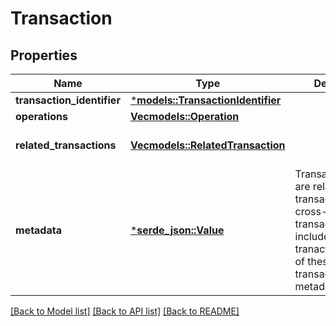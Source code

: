 # Transaction

## Properties
Name | Type | Description | Notes
------------ | ------------- | ------------- | -------------
**transaction_identifier** | [***models::TransactionIdentifier**](TransactionIdentifier.md) |  | 
**operations** | [**Vec<models::Operation>**](Operation.md) |  | 
**related_transactions** | [**Vec<models::RelatedTransaction>**](RelatedTransaction.md) |  | [optional] [default to None]
**metadata** | [***serde_json::Value**](.md) | Transactions that are related to other transactions (like a cross-shard transaction) should include the tranaction_identifier of these transactions in the metadata.  | [optional] [default to None]

[[Back to Model list]](../README.md#documentation-for-models) [[Back to API list]](../README.md#documentation-for-api-endpoints) [[Back to README]](../README.md)


